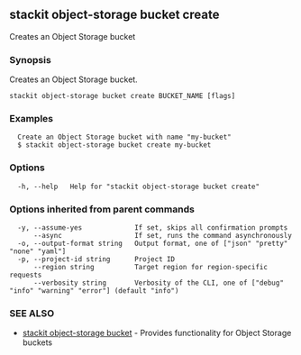## stackit object-storage bucket create

Creates an Object Storage bucket

### Synopsis

Creates an Object Storage bucket.

```
stackit object-storage bucket create BUCKET_NAME [flags]
```

### Examples

```
  Create an Object Storage bucket with name "my-bucket"
  $ stackit object-storage bucket create my-bucket
```

### Options

```
  -h, --help   Help for "stackit object-storage bucket create"
```

### Options inherited from parent commands

```
  -y, --assume-yes             If set, skips all confirmation prompts
      --async                  If set, runs the command asynchronously
  -o, --output-format string   Output format, one of ["json" "pretty" "none" "yaml"]
  -p, --project-id string      Project ID
      --region string          Target region for region-specific requests
      --verbosity string       Verbosity of the CLI, one of ["debug" "info" "warning" "error"] (default "info")
```

### SEE ALSO

* [stackit object-storage bucket](./stackit_object-storage_bucket.md)	 - Provides functionality for Object Storage buckets

